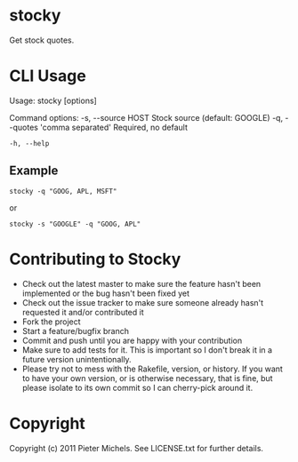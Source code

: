 stocky
======
Get stock quotes.

CLI Usage
========
  Usage: stocky [options]

  Command options:
    -s, --source HOST                Stock source (default: GOOGLE)
    -q, --quotes 'comma separated'   Required, no default

    -h, --help 

Example
-------
`stocky -q "GOOG, APL, MSFT"`

or

`stocky -s "GOOGLE" -q "GOOG, APL"`

Contributing to Stocky
======================
* Check out the latest master to make sure the feature hasn't been implemented or the bug hasn't been fixed yet
* Check out the issue tracker to make sure someone already hasn't requested it and/or contributed it
* Fork the project
* Start a feature/bugfix branch
* Commit and push until you are happy with your contribution
* Make sure to add tests for it. This is important so I don't break it in a future version unintentionally.
* Please try not to mess with the Rakefile, version, or history. If you want to have your own version, or is otherwise necessary, that is fine, but please isolate to its own commit so I can cherry-pick around it.

Copyright
=========
Copyright (c) 2011 Pieter Michels. See LICENSE.txt for further details.
